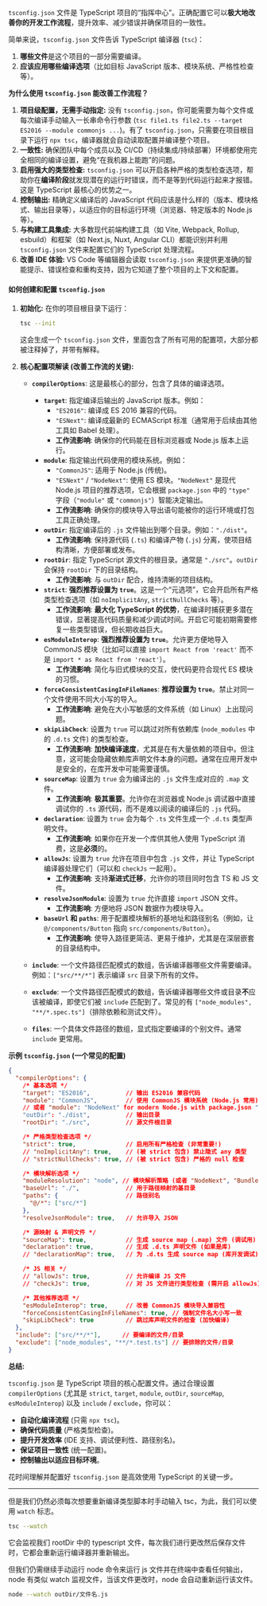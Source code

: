 `tsconfig.json` 文件是 TypeScript 项目的“指挥中心”。正确配置它可以**极大地改善你的开发工作流程**，提升效率、减少错误并确保项目的一致性。

简单来说，`tsconfig.json` 文件告诉 TypeScript 编译器 (`tsc`)：

1.  **哪些文件**是这个项目的一部分需要编译。
2.  **应该应用哪些编译选项**（比如目标 JavaScript 版本、模块系统、严格性检查等）。

**为什么使用 `tsconfig.json` 能改善工作流程？**

1.  **项目级配置，无需手动指定:** 没有 `tsconfig.json`，你可能需要为每个文件或每次编译手动输入一长串命令行参数 (`tsc file1.ts file2.ts --target ES2016 --module commonjs ...`)。有了 `tsconfig.json`，只需要在项目根目录下运行 `npx tsc`，编译器就会自动读取配置并编译整个项目。
2.  **一致性:** 确保团队中每个成员以及 CI/CD（持续集成/持续部署）环境都使用完全相同的编译设置，避免“在我机器上能跑”的问题。
3.  **启用强大的类型检查:** `tsconfig.json` 可以开启各种严格的类型检查选项，帮助你在**编译阶段**就发现潜在的运行时错误，而不是等到代码运行起来才报错。这是 TypeScript 最核心的优势之一。
4.  **控制输出:** 精确定义编译后的 JavaScript 代码应该是什么样的（版本、模块格式、输出目录等），以适应你的目标运行环境（浏览器、特定版本的 Node.js 等）。
5.  **与构建工具集成:** 大多数现代前端构建工具（如 Vite, Webpack, Rollup, esbuild）和框架（如 Next.js, Nuxt, Angular CLI）都能识别并利用 `tsconfig.json` 文件来配置它们的 TypeScript 处理流程。
6.  **改善 IDE 体验:** VS Code 等编辑器会读取 `tsconfig.json` 来提供更准确的智能提示、错误检查和重构支持，因为它知道了整个项目的上下文和配置。

#### **如何创建和配置 `tsconfig.json`**

1.  **初始化:** 在你的项目根目录下运行：
    ```bash
    tsc --init
    ```
    这会生成一个 `tsconfig.json` 文件，里面包含了所有可用的配置项，大部分都被注释掉了，并带有解释。

2.  **核心配置项解读 (改善工作流的关键):**

    *   **`compilerOptions`**: 这是最核心的部分，包含了具体的编译选项。
        *   **`target`**: 指定编译后输出的 JavaScript 版本。例如：
            *   `"ES2016"`: 编译成 ES 2016 兼容的代码。
            *   `"ESNext"`: 编译成最新的 ECMAScript 标准（通常用于后续由其他工具如 Babel 处理）。
            *   **工作流影响**: 确保你的代码能在目标浏览器或 Node.js 版本上运行。
        *   **`module`**: 指定输出代码使用的模块系统。例如：
            *   `"CommonJS"`: 适用于 Node.js (传统)。
            *   `"ESNext"` / `"NodeNext"`: 使用 ES 模块。`"NodeNext"` 是现代 Node.js 项目的推荐选项，它会根据 `package.json` 中的 `"type"` 字段（`"module"` 或 `"commonjs"`）智能决定输出。
            *   **工作流影响**: 确保你的模块导入导出语句能被你的运行环境或打包工具正确处理。
        *   **`outDir`**: 指定编译后的 `.js` 文件输出到哪个目录。例如：`"./dist"`。
            *   **工作流影响**: 保持源代码 (`.ts`) 和编译产物 (`.js`) 分离，使项目结构清晰，方便部署或发布。
        *   **`rootDir`**: 指定 TypeScript 源文件的根目录。通常是 `"./src"`。`outDir` 会保持 `rootDir` 下的目录结构。
            *   **工作流影响**: 与 `outDir` 配合，维持清晰的项目结构。
        *   **`strict`**: **强烈推荐设置为 `true`**。这是一个“元选项”，它会开启所有严格类型检查选项（如 `noImplicitAny`, `strictNullChecks` 等）。
            *   **工作流影响**: **最大化 TypeScript 的优势**，在编译时捕获更多潜在错误，显著提高代码质量和减少调试时间。开启它可能初期需要修复一些类型错误，但长期收益巨大。
        *   **`esModuleInterop`**: **强烈推荐设置为 `true`**。允许更方便地导入 CommonJS 模块（比如可以直接 `import React from 'react'` 而不是 `import * as React from 'react'`）。
            *   **工作流影响**: 简化与旧式模块的交互，使代码更符合现代 ES 模块的习惯。
        *   **`forceConsistentCasingInFileNames`**: **推荐设置为 `true`**。禁止对同一个文件使用不同大小写的导入。
            *   **工作流影响**: 避免在大小写敏感的文件系统（如 Linux）上出现问题。
        *   **`skipLibCheck`**: 设置为 `true` 可以跳过对所有依赖库 (`node_modules` 中的 `.d.ts` 文件) 的类型检查。
            *   **工作流影响**: **加快编译速度**，尤其是在有大量依赖的项目中。但注意，这可能会隐藏依赖库声明文件本身的问题。通常在应用开发中是安全的，在库开发中可能需要谨慎。
        *   **`sourceMap`**: 设置为 `true` 会为编译出的 `.js` 文件生成对应的 `.map` 文件。
            *   **工作流影响**: **极其重要**。允许你在浏览器或 Node.js 调试器中直接调试你的 `.ts` 源代码，而不是难以阅读的编译后的 `.js` 代码。
        *   **`declaration`**: 设置为 `true` 会为每个 `.ts` 文件生成一个 `.d.ts` 类型声明文件。
            *   **工作流影响**: 如果你在开发一个库供其他人使用 TypeScript 消费，这是**必须**的。
        *   **`allowJs`**: 设置为 `true` 允许在项目中包含 `.js` 文件，并让 TypeScript 编译器处理它们（可以和 `checkJs` 一起用）。
            *   **工作流影响**: 支持**渐进式迁移**，允许你的项目同时包含 TS 和 JS 文件。
        *   **`resolveJsonModule`**: 设置为 `true` 允许直接 `import` JSON 文件。
            *   **工作流影响**: 方便地将 JSON 数据作为模块导入。
        *   **`baseUrl` 和 `paths`**: 用于配置模块解析的基地址和路径别名（例如，让 `@/components/Button` 指向 `src/components/Button`）。
            *   **工作流影响**: 使导入路径更简洁、更易于维护，尤其是在深层嵌套的目录结构中。

    *   **`include`**: 一个文件路径匹配模式的数组，告诉编译器哪些文件需要编译。例如：`["src/**/*"]` 表示编译 `src` 目录下所有的文件。
    *   **`exclude`**: 一个文件路径匹配模式的数组，告诉编译器哪些文件或目录**不**应该被编译，即使它们被 `include` 匹配到了。常见的有 `["node_modules", "**/*.spec.ts"]`（排除依赖和测试文件）。
    *   **`files`**: 一个具体文件路径的数组，显式指定要编译的个别文件。通常 `include` 更常用。

**示例 `tsconfig.json` (一个常见的配置)**

```json
{
  "compilerOptions": {
    /* 基本选项 */
    "target": "ES2016",          // 输出 ES2016 兼容代码
    "module": "CommonJS",        // 使用 CommonJS 模块系统 (Node.js 常用)
    // 或者 "module": "NodeNext" for modern Node.js with package.json "type": "module"
    "outDir": "./dist",          // 输出目录
    "rootDir": "./src",          // 源文件根目录

    /* 严格类型检查选项 */
    "strict": true,              // 启用所有严格检查 (非常重要!)
    // "noImplicitAny": true,    // (被 strict 包含) 禁止隐式 any 类型
    // "strictNullChecks": true, // (被 strict 包含) 严格的 null 检查

    /* 模块解析选项 */
    "moduleResolution": "node", // 模块解析策略 (或者 "NodeNext", "Bundler")
    "baseUrl": "./",             // 用于路径映射的基目录
    "paths": {                   // 路径别名
      "@/*": ["src/*"]
    },
    "resolveJsonModule": true,   // 允许导入 JSON

    /* 源映射 & 声明文件 */
    "sourceMap": true,           // 生成 source map (.map) 文件 (调试用)
    "declaration": true,         // 生成 .d.ts 声明文件 (如果是库)
    // "declarationMap": true,   // 为 .d.ts 生成 source map (库开发调试)

    /* JS 相关 */
    // "allowJs": true,          // 允许编译 JS 文件
    // "checkJs": true,          // 对 JS 文件进行类型检查 (需开启 allowJs)

    /* 其他推荐选项 */
    "esModuleInterop": true,     // 改善 CommonJS 模块导入兼容性
    "forceConsistentCasingInFileNames": true, // 强制文件名大小写一致
    "skipLibCheck": true         // 跳过库声明文件的检查 (加快编译)
  },
  "include": ["src/**/*"],      // 要编译的文件/目录
  "exclude": ["node_modules", "**/*.test.ts"] // 要排除的文件/目录
}
```

**总结:**

`tsconfig.json` 是 TypeScript 项目的核心配置文件。通过合理设置 `compilerOptions` (尤其是 `strict`, `target`, `module`, `outDir`, `sourceMap`, `esModuleInterop`) 以及 `include` / `exclude`，你可以：

*   **自动化编译流程** (只需 `npx tsc`)。
*   **确保代码质量** (严格类型检查)。
*   **提升开发效率** (IDE 支持、调试便利性、路径别名)。
*   **保证项目一致性** (统一配置)。
*   **控制输出以适应目标环境**。

花时间理解并配置好 `tsconfig.json` 是高效使用 TypeScript 的关键一步。

---

但是我们仍然必须每次想要重新编译类型脚本时手动输入 tsc，为此，我们可以使用 `watch` 标志。
```bash
tsc --watch
```
它会监视我们 rootDir 中的 typescript 文件，每次我们进行更改然后保存文件时，它都会重新运行编译器并重新输出。

但我们仍需继续手动运行 node 命令来运行 js 文件并在终端中查看任何输出，node 有类似 watch 监视文件，当该文件更改时，node 会自动重新运行该文件。
```bash
node --watch outDir/文件名.js
```
